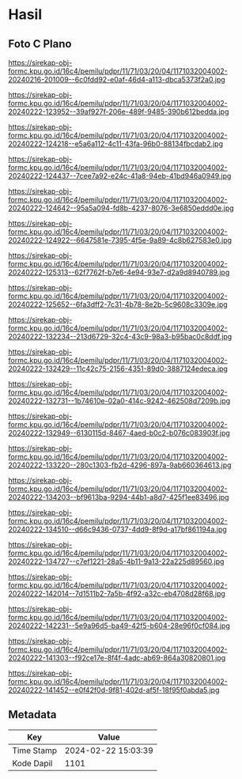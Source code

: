 # Hasil

## Foto C Plano

https://sirekap-obj-formc.kpu.go.id/16c4/pemilu/pdpr/11/71/03/20/04/1171032004002-20240216-201009--6c0fdd92-e0af-46d4-a113-dbca5373f2a0.jpg

https://sirekap-obj-formc.kpu.go.id/16c4/pemilu/pdpr/11/71/03/20/04/1171032004002-20240222-123952--39af927f-206e-489f-9485-390b612bedda.jpg

https://sirekap-obj-formc.kpu.go.id/16c4/pemilu/pdpr/11/71/03/20/04/1171032004002-20240222-124218--e5a6a112-4c11-43fa-96b0-88134fbcdab2.jpg

https://sirekap-obj-formc.kpu.go.id/16c4/pemilu/pdpr/11/71/03/20/04/1171032004002-20240222-124437--7cee7a92-e24c-41a8-94eb-41bd946a0949.jpg

https://sirekap-obj-formc.kpu.go.id/16c4/pemilu/pdpr/11/71/03/20/04/1171032004002-20240222-124642--95a5a094-fd8b-4237-8076-3e6850eddd0e.jpg

https://sirekap-obj-formc.kpu.go.id/16c4/pemilu/pdpr/11/71/03/20/04/1171032004002-20240222-124922--6647581e-7395-4f5e-9a89-4c8b627583e0.jpg

https://sirekap-obj-formc.kpu.go.id/16c4/pemilu/pdpr/11/71/03/20/04/1171032004002-20240222-125313--62f7762f-b7e6-4e94-93e7-d2a9d8940789.jpg

https://sirekap-obj-formc.kpu.go.id/16c4/pemilu/pdpr/11/71/03/20/04/1171032004002-20240222-125652--6fa3dff2-7c31-4b78-8e2b-5c9608c3309e.jpg

https://sirekap-obj-formc.kpu.go.id/16c4/pemilu/pdpr/11/71/03/20/04/1171032004002-20240222-132234--213d6729-32c4-43c9-98a3-b95bac0c8ddf.jpg

https://sirekap-obj-formc.kpu.go.id/16c4/pemilu/pdpr/11/71/03/20/04/1171032004002-20240222-132429--11c42c75-2156-4351-89d0-3887124edeca.jpg

https://sirekap-obj-formc.kpu.go.id/16c4/pemilu/pdpr/11/71/03/20/04/1171032004002-20240222-132731--1b74610e-02a0-414c-9242-462508d7209b.jpg

https://sirekap-obj-formc.kpu.go.id/16c4/pemilu/pdpr/11/71/03/20/04/1171032004002-20240222-132949--6130115d-8467-4aed-b0c2-b076c083903f.jpg

https://sirekap-obj-formc.kpu.go.id/16c4/pemilu/pdpr/11/71/03/20/04/1171032004002-20240222-133220--280c1303-fb2d-4296-897a-9ab660364613.jpg

https://sirekap-obj-formc.kpu.go.id/16c4/pemilu/pdpr/11/71/03/20/04/1171032004002-20240222-134203--bf9613ba-9294-44b1-a8d7-425f1ee83496.jpg

https://sirekap-obj-formc.kpu.go.id/16c4/pemilu/pdpr/11/71/03/20/04/1171032004002-20240222-134510--d66c9436-0737-4dd9-8f9d-a17bf861194a.jpg

https://sirekap-obj-formc.kpu.go.id/16c4/pemilu/pdpr/11/71/03/20/04/1171032004002-20240222-134727--c7ef1221-28a5-4b11-9a13-22a225d89560.jpg

https://sirekap-obj-formc.kpu.go.id/16c4/pemilu/pdpr/11/71/03/20/04/1171032004002-20240222-142014--7d1511b2-7a5b-4f92-a32c-eb4708d28f68.jpg

https://sirekap-obj-formc.kpu.go.id/16c4/pemilu/pdpr/11/71/03/20/04/1171032004002-20240222-142231--5e9a96d5-ba49-42f5-b604-28e96f0cf084.jpg

https://sirekap-obj-formc.kpu.go.id/16c4/pemilu/pdpr/11/71/03/20/04/1171032004002-20240222-141303--f92ce17e-8f4f-4adc-ab69-864a30820801.jpg

https://sirekap-obj-formc.kpu.go.id/16c4/pemilu/pdpr/11/71/03/20/04/1171032004002-20240222-141452--e0f42f0d-9f81-402d-af5f-18f95f0abda5.jpg


## Metadata

| Key        | Value               |
| ---------- | ------------------- |
| Time Stamp | 2024-02-22 15:03:39 |
| Kode Dapil | 1101                |



